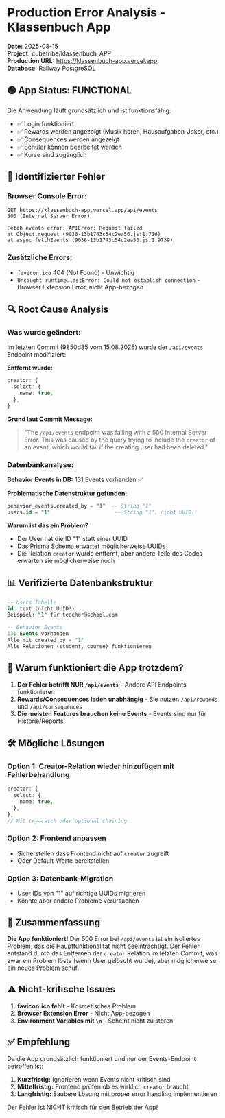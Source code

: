 # Production Error Analysis - Klassenbuch App
**Date:** 2025-08-15  
**Project:** cubetribe/klassenbuch_APP  
**Production URL:** https://klassenbuch-app.vercel.app  
**Database:** Railway PostgreSQL

## 🟢 App Status: FUNCTIONAL

Die Anwendung läuft grundsätzlich und ist funktionsfähig:
- ✅ Login funktioniert
- ✅ Rewards werden angezeigt (Musik hören, Hausaufgaben-Joker, etc.)
- ✅ Consequences werden angezeigt  
- ✅ Schüler können bearbeitet werden
- ✅ Kurse sind zugänglich

## 🔴 Identifizierter Fehler

### Browser Console Error:
```
GET https://klassenbuch-app.vercel.app/api/events
500 (Internal Server Error)

Fetch events error: APIError: Request failed
at Object.request (9036-13b1743c54c2ea56.js:1:716)
at async fetchEvents (9036-13b1743c54c2ea56.js:1:9739)
```

### Zusätzliche Errors:
- `favicon.ico` 404 (Not Found) - Unwichtig
- `Uncaught runtime.lastError: Could not establish connection` - Browser Extension Error, nicht App-bezogen

## 🔍 Root Cause Analysis

### Was wurde geändert:
Im letzten Commit (9850d35 vom 15.08.2025) wurde der `/api/events` Endpoint modifiziert:

**Entfernt wurde:**
```typescript
creator: {
  select: {
    name: true,
  },
}
```

**Grund laut Commit Message:**
> "The `/api/events` endpoint was failing with a 500 Internal Server Error. This was caused by the query trying to include the `creator` of an event, which would fail if the creating user had been deleted."

### Datenbankanalyse:

**Behavior Events in DB:** 131 Events vorhanden ✅

**Problematische Datenstruktur gefunden:**
```sql
behavior_events.created_by = "1"  -- String "1"
users.id = "1"                     -- String "1", nicht UUID!
```

**Warum ist das ein Problem?**
- Der User hat die ID "1" statt einer UUID
- Das Prisma Schema erwartet möglicherweise UUIDs
- Die Relation `creator` wurde entfernt, aber andere Teile des Codes erwarten sie möglicherweise noch

## 📊 Verifizierte Datenbankstruktur

```sql
-- Users Tabelle
id: text (nicht UUID!)
Beispiel: "1" für teacher@school.com

-- Behavior Events
131 Events vorhanden
Alle mit created_by = "1"
Alle Relationen (student, course) funktionieren
```

## 🎯 Warum funktioniert die App trotzdem?

1. **Der Fehler betrifft NUR `/api/events`** - Andere API Endpoints funktionieren
2. **Rewards/Consequences laden unabhängig** - Sie nutzen `/api/rewards` und `/api/consequences`
3. **Die meisten Features brauchen keine Events** - Events sind nur für Historie/Reports

## 🛠️ Mögliche Lösungen

### Option 1: Creator-Relation wieder hinzufügen mit Fehlerbehandlung
```typescript
creator: {
  select: {
    name: true,
  },
},
// Mit try-catch oder optional chaining
```

### Option 2: Frontend anpassen
- Sicherstellen dass Frontend nicht auf `creator` zugreift
- Oder Default-Werte bereitstellen

### Option 3: Datenbank-Migration
- User IDs von "1" auf richtige UUIDs migrieren
- Könnte aber andere Probleme verursachen

## 📝 Zusammenfassung

**Die App funktioniert!** Der 500 Error bei `/api/events` ist ein isoliertes Problem, das die Hauptfunktionalität nicht beeinträchtigt. Der Fehler entstand durch das Entfernen der `creator` Relation im letzten Commit, was zwar ein Problem löste (wenn User gelöscht wurde), aber möglicherweise ein neues Problem schuf.

## ⚠️ Nicht-kritische Issues

1. **favicon.ico fehlt** - Kosmetisches Problem
2. **Browser Extension Error** - Nicht App-bezogen
3. **Environment Variables mit `\n`** - Scheint nicht zu stören

## ✅ Empfehlung

Da die App grundsätzlich funktioniert und nur der Events-Endpoint betroffen ist:
1. **Kurzfristig:** Ignorieren wenn Events nicht kritisch sind
2. **Mittelfristig:** Frontend prüfen ob es wirklich `creator` braucht
3. **Langfristig:** Saubere Lösung mit proper error handling implementieren

Der Fehler ist NICHT kritisch für den Betrieb der App!